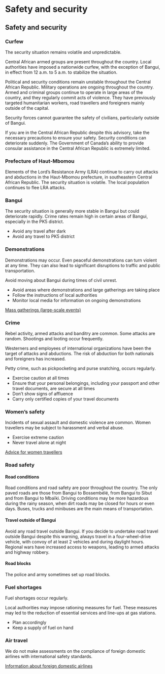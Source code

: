 # Safety and security

## Safety and security

### Curfew

The security situation remains volatile and unpredictable.

Central African armed groups are present throughout the country. Local authorities have imposed a nationwide curfew, with the exception of Bangui, in effect from 12 a.m. to 5 a.m. to stabilize the situation.

Political and security conditions remain unstable throughout the Central African Republic. Military operations are ongoing throughout the country. Armed and criminal groups continue to operate in large areas of the country, and they regularly commit acts of violence. They have previously targeted humanitarian workers, road travellers and foreigners mainly outside of the capital.

Security forces cannot guarantee the safety of civilians, particularly outside of Bangui.

If you are in the Central African Republic despite this advisory, take the necessary precautions to ensure your safety. Security conditions can deteriorate suddenly. The Government of Canada’s ability to provide consular assistance in the Central African Republic is extremely limited.

### Prefecture of Haut-Mbomou

Elements of the Lord’s Resistance Army (LRA) continue to carry out attacks and abductions in the Haut-Mbomou prefecture, in southeastern Central African Republic. The security situation is volatile. The local population continues to flee LRA attacks.

### Bangui

The security situation is generally more stable in Bangui but could deteriorate rapidly. Crime rates remain high in certain areas of Bangui, especially in the PK5 district.

* Avoid any travel after dark
* Avoid any travel to PK5 district

### Demonstrations

Demonstrations may occur. Even peaceful demonstrations can turn violent at any time. They can also lead to significant disruptions to traffic and public transportation.

Avoid moving about Bangui during times of civil unrest.

* Avoid areas where demonstrations and large gatherings are taking place
* Follow the instructions of local authorities
* Monitor local media for information on ongoing demonstrations

[Mass gatherings (large-scale events)](https://travel.gc.ca/travelling/health-safety/mass-gatherings)

### Crime

Rebel activity, armed attacks and banditry are common. Some attacks are random. Shootings and looting occur frequently.

Westerners and employees of international organizations have been the target of attacks and abductions. The risk of abduction for both nationals and foreigners has increased.

Petty crime, such as pickpocketing and purse snatching, occurs regularly.

* Exercise caution at all times
* Ensure that your personal belongings, including your passport and other travel documents, are secure at all times
* Don’t show signs of affluence
* Carry only certified copies of your travel documents

### Women’s safety

Incidents of sexual assault and domestic violence are common. Women travellers may be subject to harassment and verbal abuse.

* Exercise extreme caution
* Never travel alone at night

[Advice for women travellers](https://travel.gc.ca/travelling/health-safety/advice-for-women-travellers "Advice for women travellers")

### Road safety

#### Road conditions

Road conditions and road safety are poor throughout the country. The only paved roads are those from Bangui to Bossembélé, from Bangui to Sibut and from Bangui to Mbaïki. Driving conditions may be more hazardous during the rainy season, when dirt roads may be closed for hours or even days. Buses, trucks and minibuses are the main means of transportation.

#### Travel outside of Bangui

Avoid any road travel outside Bangui. If you decide to undertake road travel outside Bangui despite this warning, always travel in a four-wheel-drive vehicle, with convoy of at least 2 vehicles and during daylight hours. Regional wars have increased access to weapons, leading to armed attacks and highway robbery.

#### Road blocks

The police and army sometimes set up road blocks.

### Fuel shortages

Fuel shortages occur regularly.

Local authorities may impose rationing measures for fuel. These measures may led to the reduction of essential services and line-ups at gas stations.

* Plan accordingly
* Keep a supply of fuel on hand

### Air travel

We do not make assessments on the compliance of foreign domestic airlines with international safety standards.

[Information about foreign domestic airlines](https://travel.gc.ca/air/in-flight-safety#other)

####